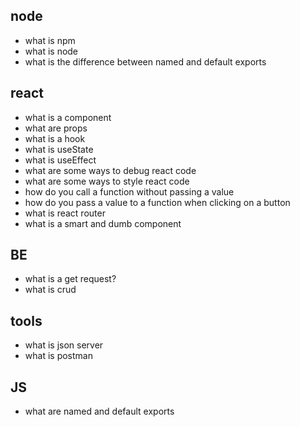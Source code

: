 ## node

- what is npm
- what is node
- what is the difference between named and default exports

## react

- what is a component
- what are props
- what is a hook
- what is useState
- what is useEffect
- what are some ways to debug react code
- what are some ways to style react code
- how do you call a function without passing a value
- how do you pass a value to a function when clicking on a button
- what is react router
- what is a smart and dumb component

## BE

- what is a get request?
- what is crud

## tools

- what is json server
- what is postman

## JS

- what are named and default exports
